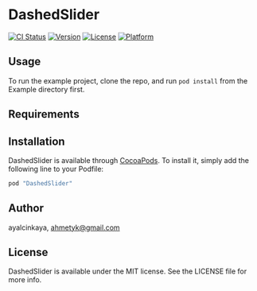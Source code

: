 # DashedSlider

[![CI Status](http://img.shields.io/travis/ayalcinkaya/DashedSlider.svg?style=flat)](https://travis-ci.org/ayalcinkaya/DashedSlider)
[![Version](https://img.shields.io/cocoapods/v/DashedSlider.svg?style=flat)](http://cocoapods.org/pods/DashedSlider)
[![License](https://img.shields.io/cocoapods/l/DashedSlider.svg?style=flat)](http://cocoapods.org/pods/DashedSlider)
[![Platform](https://img.shields.io/cocoapods/p/DashedSlider.svg?style=flat)](http://cocoapods.org/pods/DashedSlider)

## Usage

To run the example project, clone the repo, and run `pod install` from the Example directory first.

## Requirements

## Installation

DashedSlider is available through [CocoaPods](http://cocoapods.org). To install
it, simply add the following line to your Podfile:

```ruby
pod "DashedSlider"
```

## Author

ayalcinkaya, ahmetyk@gmail.com

## License

DashedSlider is available under the MIT license. See the LICENSE file for more info.
